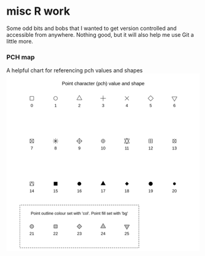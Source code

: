 # misc R work
Some odd bits and bobs that I wanted to get version controlled and accessible from anywhere. Nothing good, but it will also help me use Git a little more.

### PCH map
A helpful chart for referencing pch values and shapes ![reference plot](pch_ref_plot/pch_reference_plot.png)